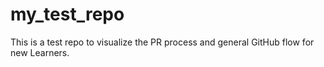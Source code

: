# my_test_repo
This is a test repo to visualize the PR process and general GitHub flow for new Learners. 
